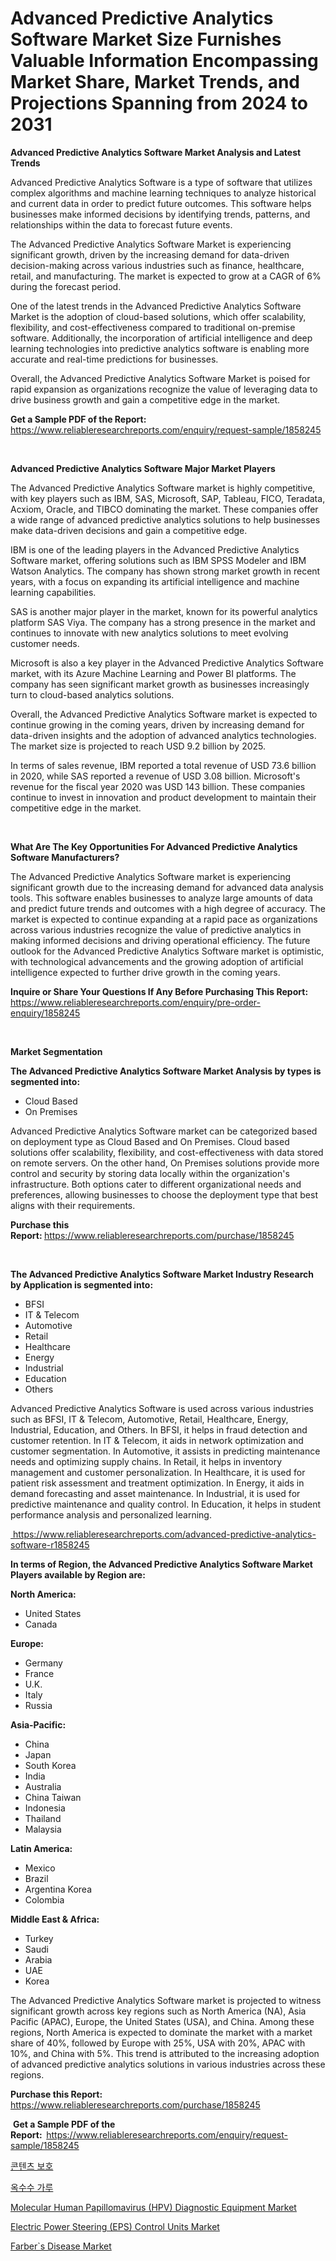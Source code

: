 <p><h1>Advanced Predictive Analytics Software Market Size Furnishes Valuable Information Encompassing Market Share, Market Trends, and Projections Spanning from 2024 to 2031</h1></p><p><strong>Advanced Predictive Analytics Software Market Analysis and Latest Trends</strong></p>
<p><p>Advanced Predictive Analytics Software is a type of software that utilizes complex algorithms and machine learning techniques to analyze historical and current data in order to predict future outcomes. This software helps businesses make informed decisions by identifying trends, patterns, and relationships within the data to forecast future events.</p><p>The Advanced Predictive Analytics Software Market is experiencing significant growth, driven by the increasing demand for data-driven decision-making across various industries such as finance, healthcare, retail, and manufacturing. The market is expected to grow at a CAGR of 6% during the forecast period.</p><p>One of the latest trends in the Advanced Predictive Analytics Software Market is the adoption of cloud-based solutions, which offer scalability, flexibility, and cost-effectiveness compared to traditional on-premise software. Additionally, the incorporation of artificial intelligence and deep learning technologies into predictive analytics software is enabling more accurate and real-time predictions for businesses.</p><p>Overall, the Advanced Predictive Analytics Software Market is poised for rapid expansion as organizations recognize the value of leveraging data to drive business growth and gain a competitive edge in the market.</p></p>
<p><strong>Get a Sample PDF of the Report:&nbsp;</strong> <a href="https://www.reliableresearchreports.com/enquiry/request-sample/1858245">https://www.reliableresearchreports.com/enquiry/request-sample/1858245</a></p>
<p>&nbsp;</p>
<p><strong>Advanced Predictive Analytics Software Major Market Players</strong></p>
<p><p>The Advanced Predictive Analytics Software market is highly competitive, with key players such as IBM, SAS, Microsoft, SAP, Tableau, FICO, Teradata, Acxiom, Oracle, and TIBCO dominating the market. These companies offer a wide range of advanced predictive analytics solutions to help businesses make data-driven decisions and gain a competitive edge.</p><p>IBM is one of the leading players in the Advanced Predictive Analytics Software market, offering solutions such as IBM SPSS Modeler and IBM Watson Analytics. The company has shown strong market growth in recent years, with a focus on expanding its artificial intelligence and machine learning capabilities.</p><p>SAS is another major player in the market, known for its powerful analytics platform SAS Viya. The company has a strong presence in the market and continues to innovate with new analytics solutions to meet evolving customer needs.</p><p>Microsoft is also a key player in the Advanced Predictive Analytics Software market, with its Azure Machine Learning and Power BI platforms. The company has seen significant market growth as businesses increasingly turn to cloud-based analytics solutions.</p><p>Overall, the Advanced Predictive Analytics Software market is expected to continue growing in the coming years, driven by increasing demand for data-driven insights and the adoption of advanced analytics technologies. The market size is projected to reach USD 9.2 billion by 2025.</p><p>In terms of sales revenue, IBM reported a total revenue of USD 73.6 billion in 2020, while SAS reported a revenue of USD 3.08 billion. Microsoft's revenue for the fiscal year 2020 was USD 143 billion. These companies continue to invest in innovation and product development to maintain their competitive edge in the market.</p></p>
<p>&nbsp;</p>
<p><strong>What Are The Key Opportunities For Advanced Predictive Analytics Software Manufacturers?</strong></p>
<p><p>The Advanced Predictive Analytics Software market is experiencing significant growth due to the increasing demand for advanced data analysis tools. This software enables businesses to analyze large amounts of data and predict future trends and outcomes with a high degree of accuracy. The market is expected to continue expanding at a rapid pace as organizations across various industries recognize the value of predictive analytics in making informed decisions and driving operational efficiency. The future outlook for the Advanced Predictive Analytics Software market is optimistic, with technological advancements and the growing adoption of artificial intelligence expected to further drive growth in the coming years.</p></p>
<p><strong>Inquire or Share Your Questions If Any Before Purchasing This Report:</strong> <a href="https://www.reliableresearchreports.com/enquiry/pre-order-enquiry/1858245">https://www.reliableresearchreports.com/enquiry/pre-order-enquiry/1858245</a></p>
<p>&nbsp;</p>
<p><strong>Market Segmentation</strong></p>
<p><strong>The Advanced Predictive Analytics Software Market Analysis by types is segmented into:</strong></p>
<p><ul><li>Cloud Based</li><li>On Premises</li></ul></p>
<p><p>Advanced Predictive Analytics Software market can be categorized based on deployment type as Cloud Based and On Premises. Cloud based solutions offer scalability, flexibility, and cost-effectiveness with data stored on remote servers. On the other hand, On Premises solutions provide more control and security by storing data locally within the organization's infrastructure. Both options cater to different organizational needs and preferences, allowing businesses to choose the deployment type that best aligns with their requirements.</p></p>
<p><strong>Purchase this Report:&nbsp;</strong><a href="https://www.reliableresearchreports.com/purchase/1858245">https://www.reliableresearchreports.com/purchase/1858245</a></p>
<p>&nbsp;</p>
<p><strong>The Advanced Predictive Analytics Software Market Industry Research by Application is segmented into:</strong></p>
<p><ul><li>BFSI</li><li>IT & Telecom</li><li>Automotive</li><li>Retail</li><li>Healthcare</li><li>Energy</li><li>Industrial</li><li>Education</li><li>Others</li></ul></p>
<p><p>Advanced Predictive Analytics Software is used across various industries such as BFSI, IT & Telecom, Automotive, Retail, Healthcare, Energy, Industrial, Education, and Others. In BFSI, it helps in fraud detection and customer retention. In IT & Telecom, it aids in network optimization and customer segmentation. In Automotive, it assists in predicting maintenance needs and optimizing supply chains. In Retail, it helps in inventory management and customer personalization. In Healthcare, it is used for patient risk assessment and treatment optimization. In Energy, it aids in demand forecasting and asset maintenance. In Industrial, it is used for predictive maintenance and quality control. In Education, it helps in student performance analysis and personalized learning.</p></p>
<p><a href="https://www.reliableresearchreports.com/advanced-predictive-analytics-software-r1858245">&nbsp;https://www.reliableresearchreports.com/advanced-predictive-analytics-software-r1858245</a></p>
<p><strong>In terms of Region, the Advanced Predictive Analytics Software Market Players available by Region are:</strong></p>
<p>
    <p> <strong> North America: </strong>
        <ul>
            <li>United States</li>
            <li>Canada</li>
        </ul>
        </p> 
    <p> <strong> Europe: </strong>
        <ul>
            <li>Germany</li>
            <li>France</li>
            <li>U.K.</li>
            <li>Italy</li>
            <li>Russia</li>
        </ul>
        </p> 
    <p> <strong> Asia-Pacific: </strong>
        <ul>
            <li>China</li>
            <li>Japan</li>
            <li>South Korea</li>
            <li>India</li>
            <li>Australia</li>
            <li>China Taiwan</li>
            <li>Indonesia</li>
            <li>Thailand</li>
            <li>Malaysia</li>
        </ul>
        </p> 
    <p> <strong> Latin America: </strong>
        <ul>
            <li>Mexico</li>
            <li>Brazil</li>
            <li>Argentina Korea</li>
            <li>Colombia</li>
        </ul>
        </p> 
    <p> <strong> Middle East & Africa: </strong>
        <ul>
            <li>Turkey</li>
            <li>Saudi</li>
            <li>Arabia</li>
            <li>UAE</li>
            <li>Korea</li>
        </ul>
    </p>
    </p>
<p><p>The Advanced Predictive Analytics Software market is projected to witness significant growth across key regions such as North America (NA), Asia Pacific (APAC), Europe, the United States (USA), and China. Among these regions, North America is expected to dominate the market with a market share of 40%, followed by Europe with 25%, USA with 20%, APAC with 10%, and China with 5%. This trend is attributed to the increasing adoption of advanced predictive analytics solutions in various industries across these regions.</p></p>
<p><strong>Purchase this Report: </strong><a href="https://www.reliableresearchreports.com/purchase/1858245">https://www.reliableresearchreports.com/purchase/1858245</a></p>
<p>&nbsp;<strong>Get a Sample PDF of the Report:&nbsp;&nbsp;</strong><a href="https://www.reliableresearchreports.com/enquiry/request-sample/1858245">https://www.reliableresearchreports.com/enquiry/request-sample/1858245</a></p>
<p><strong></strong></p>
<p><p><a href="https://medium.com/@lilmama456456/%EC%BD%98%ED%85%90%EC%B8%A0-%EB%B3%B4%ED%98%B8-%EC%8B%9C%EC%9E%A5-%EA%B7%9C%EB%AA%A8%EB%8A%94-%EA%B8%80%EB%A1%9C%EB%B2%8C-%EC%82%B0%EC%97%85%EC%97%90%EC%84%9C-%EC%B5%9C%EA%B3%A0%EC%9D%98-%EB%A7%88%EC%BC%80%ED%8C%85-%EC%B1%84%EB%84%90%EC%9D%84-%EB%B3%B4%EC%97%AC%EC%A4%8D%EB%8B%88%EB%8B%A4-7cc53c4e9ba4">콘텐츠 보호</a></p><p><a href="https://medium.com/@minimini78678/%EC%98%A5%EC%88%98%EC%88%98-%EA%B0%80%EB%A3%A8-%EC%8B%9C%EC%9E%A5-2031%EB%85%84%EA%B9%8C%EC%A7%80%EC%9D%98-%ED%8A%B8%EB%A0%8C%EB%93%9C-%EC%98%88%EC%B8%A1-%EB%B0%8F-%EA%B2%BD%EC%9F%81-%EB%B6%84%EC%84%9D-570a1735dc0e">옥수수 가루</a></p><p><a href="https://www.linkedin.com/pulse/molecular-human-papillomavirus-hpv-diagnostic-equipment-market-rkgac?trackingId=fKVHdwzBnKrlJKZW8tkM8Q%3D%3D">Molecular Human Papillomavirus (HPV) Diagnostic Equipment Market</a></p><p><a href="https://github.com/RoccoManning/Market-Research-Report-List-5/blob/main/electric-power-steering-eps-control-units-market.md">Electric Power Steering (EPS) Control Units Market</a></p><p><a href="https://www.linkedin.com/pulse/farbers-disease-market-share-amp-new-trends-analysis-report-type-dev2f?trackingId=1wnGvCvaOY7VIob%2Fyx2ReQ%3D%3D">Farber`s Disease Market</a></p></p>